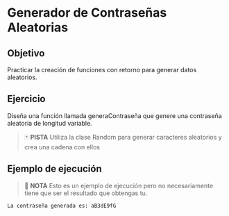 # Generador de Contraseñas Aleatorias

## Objetivo

Practicar la creación de funciones con retorno para generar datos aleatorios.

## Ejercicio

Diseña una función llamada generaContraseña que genere una contraseña aleatoria de longitud variable.

> :black_joker: **PISTA**
> Utiliza la clase Random para generar caracteres aleatorios y crea una cadena con ellos

## Ejemplo de ejecución

> :pencil: **NOTA**
> Esto es un ejemplo de ejecución pero no necesariamente tiene que ser el resultado que obtengas tu.

~~~sh
La contraseña generada es: aB3dE9fG
~~~
